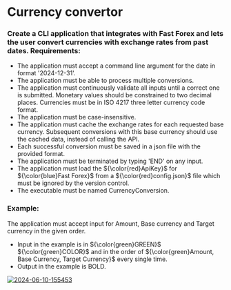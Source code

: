 <h1>Currency convertor</h1>

<h3>Create a CLI application that integrates with Fast Forex and lets the user convert currencies with exchange rates from past dates.
Requirements:</h3>

* The application must accept a command line argument for the date in format '2024-12-31'.
* The application must be able to process multiple conversions.
* The application must continuously validate all inputs until a correct one is submitted. Мonetary values should be constrained to two decimal places. Currencies must be in ISO 4217 three letter currency code format.
* The application must be case-insensitive.
* The application must cache the exchange rates for each requested base currency. Subsequent conversions with this base currency should use the cached data, instead of calling the API.
* Each successful conversion must be saved in a json file with the provided format.
* The application must be terminated by typing 'END' on any input.
* The application must load the ${\color{red}ApiKey}$ for ${\color{blue}Fast Forex}$ from a ${\color{red}config.json}$ file which must be ignored by the version control.
* The executable must be named CurrencyConversion.


<h3>Example:</h3>

The application must accept input for Amount, Base currency and Target currency in the given order.
* Input in the example is in ${\color{green}GREEN}$ ${\color{green}COLOR}$ and in the order of ${\color{green}Amount, Base Currency, Target Currency}$ every single time.
* Output in the example is BOLD.

<a href="https://ibb.co/f1DdydN"><img src="https://i.ibb.co/JB3jGjp/2024-06-10-155453.png" alt="2024-06-10-155453" border="0"></a>
